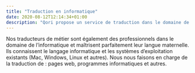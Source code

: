 ```yaml
---
title: "Traduction en informatique"
date: 2020-08-12T12:14:34+01:00
description: "Qori propose un service de traduction dans le domaine de l'informatique"
---
```

Nos traducteurs de métier sont également des professionnels dans le domaine de l’informatique et maîtrisent parfaitement leur langue maternelle. Ils connaissent le langage informatique et les systèmes d’exploitation existants (Mac, Windows, Linux et autres). Nous nous faisons en charge de la traduction de : pages web, programmes informatiques et autres.